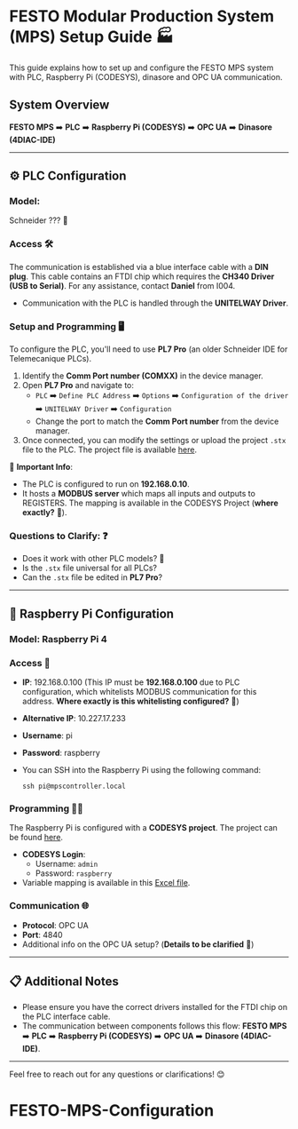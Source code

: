 # FESTO Modular Production System (MPS) Setup Guide 🏭

This guide explains how to set up and configure the FESTO MPS system with PLC, Raspberry Pi (CODESYS), dinasore and OPC UA communication.

## System Overview

**FESTO MPS** ➡️ **PLC** ➡️ **Raspberry Pi (CODESYS)** ➡️ **OPC UA** ➡️ **Dinasore (4DIAC-IDE)**

---

## ⚙️ PLC Configuration

### Model: 
Schneider ??? 🤔

### Access 🛠️
The communication is established via a blue interface cable with a **DIN plug**. This cable contains an FTDI chip which requires the **CH340 Driver (USB to Serial)**. For any assistance, contact **Daniel** from I004.

- Communication with the PLC is handled through the **UNITELWAY Driver**.

### Setup and Programming 🖥️
To configure the PLC, you'll need to use **PL7 Pro** (an older Schneider IDE for Telemecanique PLCs).

1. Identify the **Comm Port number (COMXX)** in the device manager.
2. Open **PL7 Pro** and navigate to:
   - `PLC` ➡️ `Define PLC Address` ➡️ `Options` ➡️ `Configuration of the driver` ➡️ `UNITELWAY Driver` ➡️ `Configuration`
   - Change the port to match the **Comm Port number** from the device manager.
3. Once connected, you can modify the settings or upload the project `.stx` file to the PLC. The project file is available [here](https://github.com/DIGI2-FEUP/TF4iM/blob/main/plc/FactorisDemoPLC.stx).

📌 **Important Info**:
- The PLC is configured to run on **192.168.0.10**.
- It hosts a **MODBUS server** which maps all inputs and outputs to REGISTERS. The mapping is available in the CODESYS Project (**where exactly?** 🤔).

### Questions to Clarify: ❓
- Does it work with other PLC models? 🤔
- Is the `.stx` file universal for all PLCs?
- Can the `.stx` file be edited in **PL7 Pro**?

---

## 🍓 Raspberry Pi Configuration

### Model: Raspberry Pi 4

### Access 🔌
- **IP**: 192.168.0.100 (This IP must be **192.168.0.100** due to PLC configuration, which whitelists MODBUS communication for this address. **Where exactly is this whitelisting configured?** 🤔)
- **Alternative IP**: 10.227.17.233
- **Username**: pi
- **Password**: raspberry
- You can SSH into the Raspberry Pi using the following command:

  `ssh pi@mpscontroller.local`

### Programming 🧑‍💻
The Raspberry Pi is configured with a **CODESYS project**. The project can be found [here](https://github.com/DIGI2-FEUP/TF4iM/blob/main/controller/factorisDemoController.project).

- **CODESYS Login**: 
  - Username: `admin`
  - Password: `raspberry`
- Variable mapping is available in this [Excel file](https://github.com/DIGI2-FEUP/TF4iM/blob/main/festo/Mapeamento_IOs.xlsx).

### Communication 🌐
- **Protocol**: OPC UA
- **Port**: 4840
- Additional info on the OPC UA setup? (**Details to be clarified** 🤔)

---

## 📋 Additional Notes

- Please ensure you have the correct drivers installed for the FTDI chip on the PLC interface cable.
- The communication between components follows this flow: **FESTO MPS** ➡️ **PLC** ➡️ **Raspberry Pi (CODESYS)** ➡️ **OPC UA** ➡️ **Dinasore (4DIAC-IDE)**.

---

Feel free to reach out for any questions or clarifications! 😊
# FESTO-MPS-Configuration
